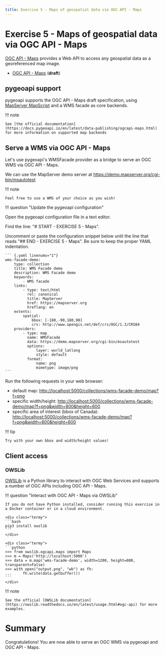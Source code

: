 ```yaml
---
title: Exercise 5 - Maps of geospatial data via OGC API - Maps
---
```


# Exercise 5 - Maps of geospatial data via OGC API - Maps

[OGC API - Maps](https://ogcapi.ogc.org/maps) provides a Web API to access
any geospatial data as a georeferenced map image.

* [OGC API - Maps](https://docs.ogc.org/DRAFTS/20-058.html) (**draft**)

## pygeoapi support

pygeoapi supports the OGC API - Maps draft specification, using [MapServer MapScript](https://www.mapserver.org/mapscript) and a WMS facade as core backends.

!!! note

    See [the official documentation](https://docs.pygeoapi.io/en/latest/data-publishing/ogcapi-maps.html) for more information on supported map backends

## Serve a WMS via OGC API - Maps

Let's use pygeoapi's WMSFacade provider as a bridge to serve an OGC WMS via OGC API - Maps.

We can use the MapServer demo server at https://demo.mapserver.org/cgi-bin/msautotest

!!! note

    Feel free to use a WMS of your choice as you wish!

!!! question "Update the pygeoapi configuration"

Open the pygeoapi configuration file in a text editor.

Find the line: "# START - EXERCISE 5 - Maps".

Uncomment or paste the configuration snippet below until the line that reads "## END - EXERCISE 5 - Maps". Be sure to keep the proper YAML indentation.

    ``` {.yaml linenums="1"}
    wms-facade-demo:
        type: collection
        title: WMS Facade demo
        description: WMS Facade demo
        keywords:
            - WMS facade
        links:
            - type: text/html
              rel: canonical
              title: MapServer
              href: https://mapserver.org
              hreflang: en
        extents:
            spatial:
                bbox: [-180,-90,180,90]
                crs: http://www.opengis.net/def/crs/OGC/1.3/CRS84
        providers:
            - type: map
              name: WMSFacade
              data: https://demo.mapserver.org/cgi-bin/msautotest
              options:
                  layer: world_latlong
                  style: default
              format:
                  name: png
                  mimetype: image/png
    ```

Run the following requests in your web browser:

- default map: [http://localhost:5000/collections/wms-facade-demo/map?f=png](http://localhost:5000/collections/wms-facade-demo/map?f=png)
- specific width/height: [http://localhost:5000/collections/wms-facade-demo/map?f=png&width=800&height=600](http://localhost:5000/collections/wms-facade-demo/map?f=png&width=800&height=600)
- specific area of interest (bbox of Canada): [http://localhost:5000/collections/wms-facade-demo/map?f=png&width=800&height=600](http://localhost:5000/collections/wms-facade-demo/map?f=png&bbox=-142,42,-52,84)

!!! tip

    Try with your own bbox and width/height values!

## Client access

### OWSLib

[OWSLib](https://owslib.readthedocs.io) is a Python library to interact with OGC Web Services and supports a number of OGC APIs including OGC API - Maps.

!!! question "Interact with OGC API - Maps via OWSLib"

    If you do not have Python installed, consider running this exercise in a Docker container or in a cloud environment.

    <div class="termy">
    ```bash
    pip3 install owslib
    ```
    </div>

    <div class="termy">
    ```python
    >>> from owslib.ogcapi.maps import Maps
    >>> m = Maps('http://localhost:5000')
    >>> data = m.map('wms-facade-demo', width=1200, height=800, transparent=False)
    >>> with open("output.png", "wb") as fh:
    ...     fh.write(data.getbuffer())
    ```
    </div>

!!! note

    See the official [OWSLib documentation](https://owslib.readthedocs.io/en/latest/usage.html#ogc-api) for more examples.

# Summary

Congratulations! You are now able to serve an OGC WMS via pygeoapi and OGC API - Maps.
